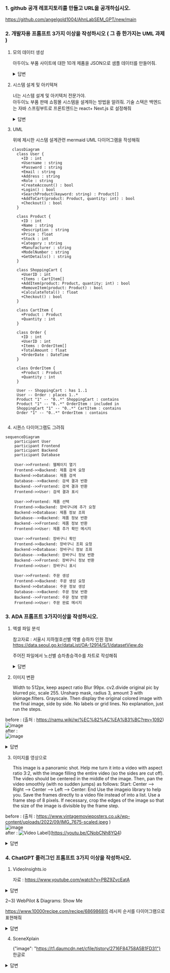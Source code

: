 ### 1. github 공개 레포지토리를 만들고 URL을 공개하십시오.
https://github.com/angelgold1004/AhnLabSEM_GPT/new/main
   
### 2. 개발자용 프롬프트 3가지 이상을 작성하시오 ( 그 중 한가지는 UML 과제 )

1) 모의 데이터 생성</p>
   아두이노 부품 사이트에 대한 10개 제품을 JSON으로 샘플 데이터를 만들어줘.<br>   
   <details>
   <summary>답변</summary>
   - json
   
   ```json
   [
       {
           "이름": "Arduino Uno R3",
           "가격": 25000,
           "재고량": 50,
           "카테고리": "메인 보드",
           "제조사": "Arduino",
           "모델번호": "ARD-001",
           "설명": "Arduino의 기본 메인 보드로, 다양한 프로젝트에 사용됩니다.",
           "링크": "https://www.arduino.cc/en/Main/ArduinoBoardUno"
       },
       {
           "이름": "HC-SR04 초음파 센서",
           "가격": 5000,
           "재고량": 100,
           "카테고리": "센서",
           "제조사": "Generic",
           "모델번호": "SENSOR-002",
           "설명": "거리 측정에 사용되는 초음파 센서입니다.",
           "링크": "https://www.mouser.com/datasheet/2/813/HCSR04-1022824.pdf"
       },
       {
           "이름": "LED 조명 모듈",
           "가격": 1000,
           "재고량": 200,
           "카테고리": "조명",
           "제조사": "SparkFun",
           "모델번호": "LED-001",
           "설명": "밝고 효과적인 LED 조명 모듈입니다.",
           "링크": "https://www.sparkfun.com/products/10507"
       },
       {
           "이름": "모터 드라이버 쉴드",
           "가격": 15000,
           "재고량": 30,
           "카테고리": "모터",
           "제조사": "Adafruit",
           "모델번호": "MOTOR-001",
           "설명": "다양한 종류의 모터를 제어할 수 있는 드라이버 쉴드입니다.",
           "링크": "https://www.adafruit.com/product/1438"
       },
       {
           "이름": "아날로그 온도 센서",
           "가격": 3000,
           "재고량": 70,
           "카테고리": "센서",
           "제조사": "SparkFun",
           "모델번호": "SENSOR-001",
           "설명": "온도를 측정하는 아날로그 센서입니다.",
           "링크": "https://www.sparkfun.com/products/250"
       },
       {
           "이름": "서보 모터",
           "가격": 8000,
           "재고량": 40,
           "카테고리": "모터",
           "제조사": "TowerPro",
           "모델번호": "MOTOR-002",
           "설명": "정밀한 위치 제어가 가능한 서보 모터입니다.",
           "링크": "https://www.towerpro.com.tw/product/sg92r-7/"
       },
       {
           "이름": "점퍼 와이어",
           "가격": 1000,
           "재고량": 300,
           "카테고리": "커넥터",
           "제조사": "Generic",
           "모델번호": "CONN-001",
           "설명": "회로를 연결하는데 사용되는 점퍼 와이어 세트입니다.",
           "링크": "https://www.sparkfun.com/products/124"
       },
       {
           "이름": "리튬 폴리머 배터리",
           "가격": 7000,
           "재고량": 60,
           "카테고리": "배터리",
           "제조사": "Adafruit",
           "모델번호": "BATT-001",
           "설명": "가벼우면서 고밀도의 리튬 폴리머 배터리입니다.",
           "링크": "https://www.adafruit.com/product/1578"
       },
       {
           "이름": "디지털 조이스틱 모듈",
           "가격": 3500,
           "재고량": 50,
           "카테고리": "센서",
           "제조사": "DFRobot",
           "모델번호": "SENSOR-003",
           "설명": "디지털 조이스틱으로 다양한 방향 및 버튼 입력을 제공합니다.",
           "링크": "https://www.dfrobot.com/product-1066.html"
       },
       {
           "이름": "스텝 모터",
           "가격": 12000,
           "재고량": 25,
           "카테고리": "모터",
           "제조사": "Pololu",
           "모델번호": "MOTOR-003",
           "설명": "정밀한 회전 제어가 가능한 스텝 모터입니다.",
           "링크": "https://www.pololu.com/product/2267"
       }
   ]
   ```
</details>

2) 시스템 설계 및 아키텍쳐</p>
   너는 시스템 설계 및 아키텍처 전문가야.<br>
   아두이노 부품 판매 쇼핑몰 시스템을 설계하는 방법을 알려줘. 기술 스택은 백엔드는 자바 스프링부트로 프론트엔드는 react+ Next.js 로 설정해줘<br>
   <details>
   <summary>답변</summary>
   물론입니다! 아두이노 부품 판매 쇼핑몰 시스템을 설계하는 방법은 다음과 같습니다. 이 설계는 백엔드로 자바의 스프링 부트 프레임워크를 사용하고, 프론트엔드로는 React와 Next.js를 사용합니다.

   ## 시스템 아키텍처 설계:
   
   ### 1. 백엔드 (Spring Boot):
   
   #### a. 데이터베이스 구성:
   
   - MySQL, PostgreSQL 또는 MongoDB 등의 데이터베이스를 선택합니다.
   - 제품, 주문, 사용자 정보 등을 저장할 테이블을 설계합니다.
   
   #### b. API 설계:
   
   - Spring Boot에서 RESTful API를 구현합니다.
   - 제품 목록 조회, 제품 상세 정보 조회, 주문 생성 등의 API를 설계합니다.
   
   #### c. 보안:
   
   - JWT(JSON Web Tokens)를 사용하여 사용자 인증 및 권한 부여를 구현합니다.
   - HTTPS를 이용하여 데이터의 안전성을 보장합니다.
   
   #### d. 데이터 검증:
   
   - 입력 데이터의 유효성 검사를 위해 Spring의 Validation 기능을 사용합니다.
   
   #### e. 비즈니스 로직:
   
   - 주문 처리, 장바구니 기능 등과 같은 비즈니스 로직을 구현합니다.
   
   #### f. 테스트:
   
   - JUnit 또는 TestNG를 사용하여 유닛 테스트와 통합 테스트를 작성합니다.
   
   ### 2. 프론트엔드 (React + Next.js):
   
   #### a. 페이지 구성:
   
   - Next.js를 사용하여 페이지를 구성하고 라우팅을 설정합니다.
   
   #### b. 상태 관리:
   
   - React Context API 또는 Redux를 사용하여 상태를 관리합니다.
   
   #### c. 컴포넌트 설계:
   
   - 재사용 가능한 UI 컴포넌트를 설계하고 구현합니다.
   
   #### d. API 통신:
   
   - Axios 또는 fetch API를 사용하여 서버와 통신합니다.
   
   #### e. 사용자 인증:
   
   - 사용자 로그인, 회원가입 및 로그아웃을 구현합니다.
   
   #### f. 스타일링:
   
   - CSS-in-JS 라이브러리 (예: styled-components)를 사용하여 스타일을 적용합니다.
   
   #### g. 테스트:
   
   - Jest 또는 React Testing Library를 사용하여 유닛 테스트와 통합 테스트를 작성합니다.
   
   ### 3. 배포:
   
   - 백엔드는 AWS, Google Cloud 또는 Heroku와 같은 클라우드 플랫폼에 배포합니다.
   - 프론트엔드는 Vercel 또는 Netlify와 같은 정적 호스팅 플랫폼에 배포합니다.
   
   ### 4. 모니터링과 유지보수:
   
   - 로그 모니터링, 성능 최적화 및 정기적인 업데이트를 수행합니다.
   
   ### 5. 보안:
   
   - 웹 애플리케이션 보안을 강화하기 위해 OWASP 보안 가이드를 준수합니다.
   
   이러한 아키텍처를 통해 안정적이고 확장 가능한 아두이노 부품 판매 쇼핑몰을 구축할 수 있습니다. 필요에 따라 추가적인 기능을 구현하고 확장할 수 있습니다.

   </details>

3) UML</p>
   위에 제시한 시스템 설계관련 mermaid UML 다이어그램을 작성해줘<br>   

```mermaid
   classDiagram
     class User {
       +ID : int
       +Username : string
       +Password : string
       +Email : string
       +Address : string
       +Role : string
       +CreateAccount() : bool
       +Login() : bool
       +SearchProduct(keyword: string) : Product[]
       +AddToCart(product: Product, quantity: int) : bool
       +Checkout() : bool
     }
   
     class Product {
       +ID : int
       +Name : string
       +Description : string
       +Price : float
       +Stock : int
       +Category : string
       +Manufacturer : string
       +ModelNumber : string
       +GetDetails() : string
     }
   
     class ShoppingCart {
       +UserID : int
       +Items : CartItem[]
       +AddItem(product: Product, quantity: int) : bool
       +RemoveItem(product: Product) : bool
       +CalculateTotal() : float
       +Checkout() : bool
     }
   
     class CartItem {
       +Product : Product
       +Quantity : int
     }
   
     class Order {
       +ID : int
       +UserID : int
       +Items : OrderItem[]
       +TotalAmount : float
       +OrderDate : DateTime
     }
   
     class OrderItem {
       +Product : Product
       +Quantity : int
     }
   
     User -- ShoppingCart : has 1..1
     User -- Order : places 1..*
     Product "1" -- "0..*" ShoppingCart : contains
     Product "1" -- "0..*" OrderItem : included in
     ShoppingCart "1" -- "0..*" CartItem : contains
     Order "1" -- "0..*" OrderItem : contains
   
```
4) 시퀀스 다이어그램도 그려줘</p>

```mermaid
sequenceDiagram
    participant User
    participant Frontend
    participant Backend
    participant Database

    User->>Frontend: 웹페이지 열기
    Frontend->>Backend: 제품 검색 요청
    Backend->>Database: 제품 검색
    Database-->>Backend: 검색 결과 반환
    Backend-->>Frontend: 검색 결과 반환
    Frontend->>User: 검색 결과 표시

    User->>Frontend: 제품 선택
    Frontend->>Backend: 장바구니에 추가 요청
    Backend->>Database: 제품 정보 조회
    Database-->>Backend: 제품 정보 반환
    Backend-->>Frontend: 제품 정보 반환
    Frontend->>User: 제품 추가 확인 메시지

    User->>Frontend: 장바구니 확인
    Frontend->>Backend: 장바구니 조회 요청
    Backend->>Database: 장바구니 정보 조회
    Database-->>Backend: 장바구니 정보 반환
    Backend-->>Frontend: 장바구니 정보 반환
    Frontend->>User: 장바구니 표시

    User->>Frontend: 주문 생성
    Frontend->>Backend: 주문 생성 요청
    Backend->>Database: 주문 정보 생성
    Database-->>Backend: 주문 정보 반환
    Backend-->>Frontend: 주문 정보 반환
    Frontend->>User: 주문 완료 메시지

```   
### 3. ADA 프롬프트 3가지이상을 작성하시오.

1) 엑셀 파일 분석</p>
   참고자료 : 서울시 지하철호선별 역별 승하차 인원 정보 https://data.seoul.go.kr/dataList/OA-12914/S/1/datasetView.do<br>

   주어진 파일에서 노선별 승차총승객수를 차트로 작성해줘<br>
   <details>
   <summary>답변</summary>
   먼저 제공된 파일을 읽어서 어떤 데이터가 포함되어 있는지 확인하겠습니다.
   
   제공된 파일의 인코딩이 'cp949'가 아닌 것 같습니다. 'utf-8' 인코딩으로 다시 시도해보겠습니다.
   
   데이터를 성공적으로 불러왔습니다.
   
   데이터에는 '사용일자', '노선명', '역명', '승차총승객수', '하차총승객수', '등록일자'의 컬럼이 포함되어 있습니다.
   
   이제 노선별 '승차총승객수'의 합계를 계산하여 차트로 표현하겠습니다.
   
   노선별 승차총승객수를 바 차트로 표시하였습니다.
   
   참고로, 한글 폰트 문제로 인해 일부 경고 메시지가 표시되었습니다. 그러나 시각화에는 큰 영향을 미치지 않습니다.
   
   더 필요한 정보나 다른 시각화를 원하시면 알려주세요.
   ![image](https://github.com/angelgold1004/AhnLabSEM_GPT/assets/79982322/703d3638-cbba-47bb-bf19-1f907ef17ebf)

   </details>

2) 이미지 변환</p>
Width to 512px, keep aspect ratio Blur 99px. cv2.divide original pic by blurred pic, scale 255. 
Unsharp mask, radius 3, amount 3 with skimage.filters. Grayscale. Then display the original 
colored image with the final image, side by side. No labels or grid lines. No explanation, just 
run the steps.<br>

before : (출처 : https://namu.wiki/w/%EC%82%AC%EA%B3%BC?rev=1092) <br>
![image](https://github.com/angelgold1004/AhnLabSEM_GPT/assets/79982322/bf883d77-0b52-488e-b8fa-6a5aa4949006)<br>
after : <br>
![image](https://github.com/angelgold1004/AhnLabSEM_GPT/assets/79982322/3bb8b675-7ee6-4c55-b501-9646d5c524e2)

<details>
<summary>답변</summary>
   <pre>
   1차>
   죄송합니다. 처리 중에 예기치 않은 메모리 에러가 발생했습니다.
   이 문제를 해결하기 위해 코드를 다시 실행하겠습니다.
   죄송합니다. 여전히 메모리 문제로 인해 에러가 발생했습니다.
   작업의 일부 단계를 변경하여 문제를 해결할 수 있도록 시도해보겠습니다.
   죄송합니다. 메모리 문제로 인해 이미지 처리가 여전히 실패했습니다. 
   이러한 문제를 회피하기 위한 몇 가지 접근 방법이 있지만, 이 환경에서는 제한된 메모리로 인해 제한적일 수 있습니다. 
   필요하시다면, 이미지의 해상도를 더 낮추거나 처리 단계를 조절하여 다시 시도해 볼 수 있습니다.</p>

   2차>
   메모리 문제를 해결하기 위해, 이미지의 크기를 더 줄이고, 처리 단계를 최적화 해보겠습니다.
   죄송합니다만, 코드 실행 상태가 초기화되었습니다. 다시 시도하겠습니다.
   죄송합니다만, 내부 시스템 오류로 인해 코드를 실행하는데 문제가 발생했습니다. 현재 이 오류를 해결할 수 있는 방법이 제한적입니다. 
   이 문제를 해결하기 위해 이미지 처리 과정을 단순화하거나 이미지 크기를 더 줄여보겠습니다.
   죄송합니다만, 여전히 내부 시스템 오류로 인해 이미지 처리를 완료할 수 없습니다. 이러한 문제를 해결하기 위한 옵션이 현재 환경에서는 매우 제한적입니다.
   더 간단한 방식으로 문제를 해결할 수 있도록 노력하겠습니다만, 현재 환경의 제한으로 인해 완전한 해결이 어려울 수 있음을 이해해 주시기 바랍니다.</p>

   3차>
   네, 조금 더 간소화된 방식으로 이미지 처리를 다시 시도하겠습니다.
   코드 실행 상태가 초기화되었기 때문에 필요한 라이브러리를 다시 임포트하고 이미지 처리를 재시도하겠습니다.
   이미지 처리를 간소화하여 원본 이미지와 흑백 이미지를 나란히 표시했습니다.
   </pre>
</details>

3) 이미지를 영상으로</p>
This image is a panoramic shot. 
Help me turn it into a video with aspect ratio 3:2, with the image filling the entire video (so the sides are cut off).  The video should be centered in the middle of the image.
Then, pan the video smoothly (with no sudden jumps) as follows:
Start: Center --> Right --> Center --> Left --> Center: End
Use the imageio library to help you. Save the frames directly to a video file instead of into a list.
Use a frame step of 8 pixels. If necessary, crop the edges of the image so that the size of the image is divisible by the frame step.<br>

before : (출처 : https://www.vintagemovieposters.co.uk/wp-content/uploads/2022/09/IMG_7675-scaled.jpeg ) <br>
![image](https://github.com/angelgold1004/AhnLabSEM_GPT/assets/79982322/18ccb7da-c165-492f-ac6a-c586df172672)<br>
after : ![Video Label](http://img.youtube.com/vi/CNobCNh8YQ4/0.jpg)](https://youtu.be/CNobCNh8YQ4)


<details>
<summary>답변</summary>


<pre>
To create a panning video with the given image, we'll follow these steps:

1. **Define Parameters:**
   - Frame Step: 8 pixels
   - Video Aspect Ratio: 3:2
   - Duration: The duration you'd like the video to last.
   - FPS (Frames per Second): The number of frames to be displayed per second.

2. **Crop Image to Fit Frame Step:**
   - Ensure that the image's width is divisible by the frame step by cropping if necessary.

3. **Determine Video Dimensions:**
   - Calculate the height and width of the video based on the desired aspect ratio.

4. **Generate Frames:**
   - Start with the video centered on the image and pan towards the right until reaching the end of the image, ensuring a smooth transition with no sudden jumps.
   - After reaching the right end, pan back towards the center, and continue panning to the left end.
   - Finally, pan back to the center of the image.
   - Save each frame directly to the video file.

Let's start by loading the image and cropping it to ensure the width is divisible by the frame step. After that, we'll proceed to the subsequent steps.

The image has been successfully cropped to ensure the width is divisible by the frame step. The cropped image and its dimensions are displayed above.

Next, we will:
1. Determine the dimensions of the video frame based on the desired 3:2 aspect ratio.
2. Generate frames by panning the image smoothly from center to right, then back to center, to left, and finally back to center.
3. Directly save each generated frame to a video file.

To continue, could you please specify the desired duration of the video and the frames per second (FPS) you would like?

   Alright, let's move forward with default settings. I'll use:

1. Duration: 10 seconds
2. FPS (Frames Per Second): 30

First, we'll determine the dimensions of the video frame based on the desired 3:2 aspect ratio. Then, we'll generate and save the frames for the panning video.

I apologize for the oversight. The error indicates that the frame dimensions may not be consistent throughout the panning sequence, causing the video writer to raise an error.

To resolve this, I'll ensure that the frame dimensions remain consistent throughout the panning process. Let's correct this and generate the video again.

The panning video has been successfully generated! 

You can [download the video here](sandbox:/mnt/data/panning_video.mp4).

Please let me know if there are any other modifications or tasks you'd like assistance with!
</pre>

   </details>

### 4. ChatGPT 플러그인 프롬프트 3가지 이상을 작성하시오.

1) VideoInsights.io</p>
   자료 : https://www.youtube.com/watch?v=PBZ9ZvcEatA
   
  <details>
   <summary>답변</summary>
     <pre>
      비디오 제목은 "[스스로 생각할 수 있는 기계를 왜 만들었을까? 인공지능의 역사 | 지식채널E](https://www.youtube.com/watch?v=PBZ9ZvcEatA)"로, 인공지능(AI)의 역사에 관한 내용입니다. 이 비디오는 "스스로 생각할 수 있는 기계란 무엇인가?"라는 질문에서 시작하여, 수많은 과학자들이 수행한 인공지능 연구의 역사를 탐구합니다.
      
      1950년대, 컴퓨터 과학의 선구자인 앨런 튜링이 "기계가 생각할 수 있을까?"라는 질문을 던지고 "모방 게임(The Imitation Game)"의 개념을 소개한 것부터 시작하여, 2016년 인공지능 알파고와 세계 챔피언 이세돌 간의 대결에서 인공지능이 승리한 것을 강조합니다. 2022년에는 ChatGPT의 등장으로 다시 한번 질문이 제기되었습니다: 인공지능은 정말로 생각할 수 있을까?
      
      이 비디오는 2023년 4월 21일에 게시되었으며, 재생 시간은 5분 8초입니다. 현재까지 6,287회의 조회수, 136개의 좋아요, 그리고 8개의 댓글이 있습니다.
      
      비디오의 자세한 대본이나 다른 특정 정보를 원하시면 알려주세요.
   </pre>
   </details>

2~3) WebPilot & Diagrams: Show Me</p>
   https://www.10000recipe.com/recipe/6869868의 레시피 순서를 다이어그램으로 표현해줘
   
  <details>
   <summary>답변</summary>
     <pre>
먼저, 해당 웹사이트에서 제공하는 잡채 만드는 법에 대한 주요 순서를 요약하겠습니다:

1. **당면 준비**: 당면을 물에 담가 불려주세요.
2. **표고버섯 준비**: 표고버섯을 물에 담가 불려주세요.
3. **고기 양념**: 잡채용 돼지고기에 양념을 해서 재워주세요.
4. **시금치 데치기**: 끓는물에 소금을 넣고 시금치를 살짝 데쳐주세요. 그 후, 다른 재료와 함께 조물조물 무쳐주세요.
5. **야채 채썰기**: 당근, 양파, 표고버섯을 채썰어주세요. 표고버섯에는 양념을 추가하여 무쳐주세요.
6. **야채 볶기**: 팬에 기름을 두르고, 양파, 당근, 표고버섯, 고기 순으로 볶아주세요.
7. **당면 삶기**: 간장과 콩기름을 넣은 물에 당면을 삶아주세요.
8. **당면 양념**: 당면을 건져내고, 다른 재료와 함께 버무려주세요.
9. **재료 볶기**: 버무린 당면과 다른 재료를 팬에 넣어 볶아주세요.
10. **마무리**: 간을 조절하고, 참기름을 둘러주어 윤기를 내준 후, 깨를 뿌려 잡채를 완성합니다.

이제 이 순서를 다이어그램으로 표현하겠습니다.

아래는 잡채 만드는 법의 주요 순서를 다이어그램으로 표현한 것입니다:

![잡채 만드는 법 다이어그램](https://showme.redstarplugin.com/d/d:fN6ct8hl)

[새 탭에서 다이어그램 보기](https://showme.redstarplugin.com/d/d:fN6ct8hl)

[다이어그램을 온라인에서 수정하려면 여기를 클릭하세요.](https://showme.redstarplugin.com/s/s:0I8zDVhY)

다이어그램의 종류는 Sequence Diagram이며, Mermaid 언어로 작성되었습니다.
</pre>
</details>

4) SceneXplain</p>
   {"image": "https://t1.daumcdn.net/cfile/tistory/2716F84758A5B1FD31"} 한글로

<details>
   <summary>답변</summary>
     <pre>        
  이미지는 다양한 과일과 야채로 가득 찬 냉장고를 보여줍니다. 
- 오른쪽 상단에는 선반에 놓인 두 개의 피클 병이 있습니다. 
- 왼쪽 상단에는 빨간 색 양배추가 들어있는 용기가 있습니다. 
- 냉장고 안쪽 중앙 부근에는 또 다른 피클 병이 보입니다. 
- 또한, 이미지의 왼쪽 하단 부분에는 흰색 배경 위에 신선한 야채가 담긴 유리 그릇이 있습니다.

![이미지 보기](https://storage.googleapis.com/causal-diffusion.appspot.com/imagePrompts%2F1d91b50f-eacb-4a38-898d-a8b46837f2d1%2Foriginal.png)
</details>
